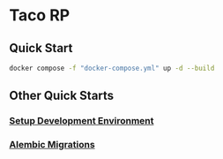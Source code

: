 # Taco RP

## Quick Start

``` bash
docker compose -f "docker-compose.yml" up -d --build
```

## Other Quick Starts

### [Setup Development Environment](api/README.MD)

### [Alembic Migrations](api/app/alembic/README.MD)
